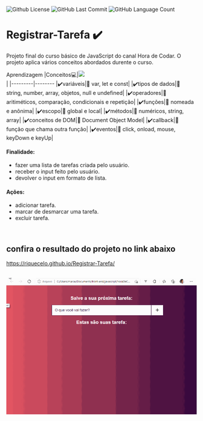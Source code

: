 <img alt="Github License" src="https://img.shields.io/github/license/Riquecelo/registrar-tarefa" /> <img alt="GitHub Last Commit" src="https://img.shields.io/github/last-commit/Riquecelo/registrar-tarefa" /> <img alt="GitHub Language Count" src="https://img.shields.io/github/languages/count/Riquecelo/registrar-tarefa" /> 
# Registrar-Tarefa ✔️

Projeto final do curso básico de JavaScript do canal Hora de Codar. O projeto aplica vários conceitos abordados durente o curso.<br>

Aprendizagem
|Conceitos:computer:|![](https://img.shields.io/badge/JavaScript-F7DF1E?style=for-the-badge&logo=javascript&logoColor=black)<br>|
|---------|--------
|✔️variáveis|📃 var, let e const|
|✔️tipos de dados|📃 string, number, array, objetos, null e undefined|
|✔️operadores|📃 aritiméticos, comparação, condicionais e repetição|
|✔️funções|📃 nomeada e anônima|
|✔️escopo|📃 global e local|
|✔️métodos|📃 numéricos, string, array|
|✔️conceitos de DOM|📃 Document Object Model|
|✔️callback|📃 função que chama outra função|
|✔️eventos|📃 click, onload, mouse, keyDown e keyUp|



#### Finalidade:<br> 
- fazer uma lista de tarefas criada pelo usuário.
- receber o input feito pelo usuário.
- devolver o input em formato de lista.
#### Ações:<br>
- adicionar tarefa.
- marcar de desmarcar uma tarefa.
- excluir tarefa.
<br>

## confira o resultado do projeto no link abaixo <br>
https://riquecelo.github.io/Registrar-Tarefa/

##
![](https://github.com/Riquecelo/Registrar-Tarefa/blob/main/gif/tarefaComJS.gif)
